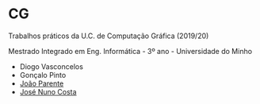 # CG
Trabalhos práticos da U.C. de Computação Gráfica (2019/20)

Mestrado Integrado em Eng. Informática - 3º ano - Universidade do Minho

* Diogo Vasconcelos
* Gonçalo Pinto
* [João Parente]
* [José Nuno Costa]

[João Parente]:https://github.com/Joao-Parente
[José Nuno Costa]:https://github.com/jnuno420
